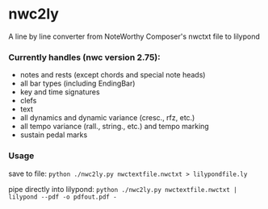# nwc2ly
A line by line converter from NoteWorthy Composer's nwctxt file to lilypond

### Currently handles (nwc version 2.75):
* notes and rests (except chords and special note heads)
* all bar types (including EndingBar)
* key and time signatures
* clefs
* text
* all dynamics and dynamic variance (cresc., rfz, etc.)
* all tempo variance (rall., string., etc.) and tempo marking
* sustain pedal marks

### Usage
save to file:
`python ./nwc2ly.py nwctextfile.nwctxt > lilypondfile.ly`

pipe directly into lilypond:
`python ./nwc2ly.py nwctextfile.nwctxt | lilypond --pdf -o pdfout.pdf -`
